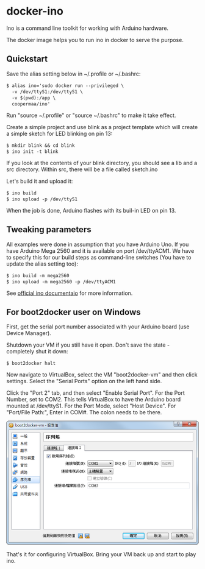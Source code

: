 # docker-ino

Ino is a command line toolkit for working with Arduino hardware.

The docker image helps you to run ino in docker to serve the purpose.

## Quickstart

Save the alias setting below in ~/.profile or ~/.bashrc:

    $ alias ino='sudo docker run --privileged \
      -v /dev/ttyS1:/dev/ttyS1 \
      -v $(pwd):/app \
      coopermaa/ino'

Run "source ~/.profile" or "source ~/.bashrc" to make it take effect.

Create a simple project and use blink as a project template which will create a simple sketch for LED blinking on pin 13:

    $ mkdir blink && cd blink
    $ ino init -t blink

If you look at the contents of your blink directory, you should see a lib and a src directory. Within src, there will be a file called sketch.ino

Let's build it and upload it:

    $ ino build
    $ ino upload -p /dev/ttyS1

When the job is done, Arduino flashes with its buil-in LED on pin 13.

## Tweaking parameters

All examples were done in assumption that you have Arduino Uno. 
If you have Arduino Mega 2560 and it is available on port /dev/ttyACM1. 
We have to specify this for our build steps as command-line switches (You have to update the alias setting too):

    $ ino build -m mega2560
    $ ino upload -m mega2560 -p /dev/ttyACM1

See [official ino documentaio](http://inotool.org/quickstart) for more information.

## For boot2docker user on Windows

First, get the serial port number associated with your Arduino board (use Device Manager).

Shutdown your VM if you still have it open. Don't save the state - completely shut it down:

    $ boot2docker halt

Now navigate to VirtualBox, select the VM "boot2docker-vm" and then click settings. 
Select the "Serial Ports" option on the left hand side.

Click the "Port 2" tab, and then select "Enable Serial Port". For the Port Number, set to COM2. 
This tells VirtualBox to have the Arduino board mounted at /dev/ttyS1. For the Port Mode, select "Host Device". 
For "Port/File Path:", Enter in COM#. The colon needs to be there.

![screencut](virtualbox-serialport.png)

That's it for configuring VirtualBox. Bring your VM back up and start to play ino.
